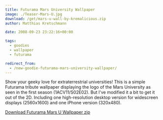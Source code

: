 ```yaml
---
title: Futurama Mars University Wallpaper
image: ./Teaser-Mars-U.jpg
download: /get/mars-u-wall-by-kremalicious.zip
author: Matthias Kretschmann

date: 2008-09-23 23:22:16+00:00

tags:
  - goodies
  - wallpaper
  - futurama

redirect_from:
  - /new-goodie-futurama-mars-university-wallpaper/
---
```


Show your geeky love for extraterrestrial universities! This is a simple Futurama tribute wallpaper displaying the logo of the Mars University as seen in the first season (1ACV11/S02E02). But I've modified it a bit to get it out of the 2D. Including one high-resolution desktop version for widescreen displays (2560x1600) and one iPhone version (320x480).

<p class="content-download ">
    <a class="icon-download btn btn-primary" href="/get/mars-u-wall-by-kremalicious.zip">Download Futurama Mars U Wallpaper <span>zip</span></a>
</p>
